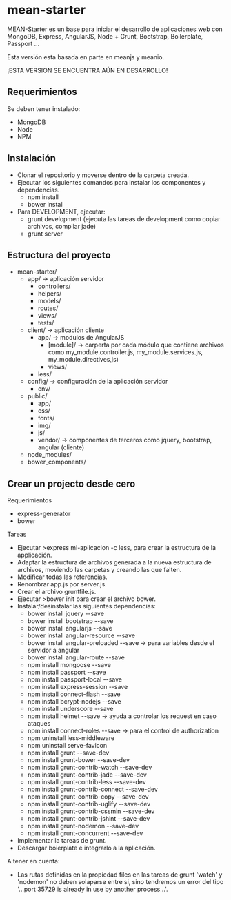 mean-starter
============

MEAN-Starter es un base para iniciar el desarrollo de aplicaciones web con MongoDB, Express, AngularJS, Node + Grunt, Bootstrap, Boilerplate, Passport ...

Esta versión esta basada en parte en meanjs y meanio.

¡ESTA VERSION SE ENCUENTRA AÚN EN DESARROLLO!

Requerimientos
--------------

Se deben tener instalado:
- MongoDB
- Node
- NPM


Instalación
-----------

- Clonar el repositorio y moverse dentro de la carpeta creada.
- Ejecutar los siguientes comandos para instalar los componentes y dependencias. 
    - npm install
    - bower install
- Para DEVELOPMENT, ejecutar: 
    - grunt development (ejecuta las tareas de development como copiar archivos, compilar jade)
    - grunt server 


Estructura del proyecto
-----------------------
- mean-starter/
    - app/                -> aplicación servidor
        - controllers/
        - helpers/
        - models/
        - routes/
        - views/
        - tests/
    - client/             -> aplicación cliente
        - app/            -> modulos de AngularJS
            - [module]/ 	-> carperta por cada módulo que contiene archivos como my_module.controller.js, my_module.services.js, my_module.directives,js)
            - views/          
        - less/
    - config/             -> configuración de la aplicación servidor
        - env/
    - public/
        - app/
        - css/        
        - fonts/
        - img/
        - js/
        - vendor/     -> componentes de terceros como jquery, bootstrap, angular (cliente)
    - node_modules/
    - bower_components/


Crear un projecto desde cero
----------------------------

Requerimientos

- express-generator
- bower

Tareas
- Ejecutar >express mi-aplicacion -c less, para crear la estructura de la applicación. 
- Adaptar la estructura de archivos generada a la nueva estructura de archivos, moviendo las carpetas y creando las que falten.
- Modificar todas las referencias. 
- Renombrar app.js por server.js.
- Crear el archivo gruntfile.js.
- Ejecutar >bower init para crear el archivo bower.
- Instalar/desinstalar las siguientes dependencias:
    - bower install jquery --save
    - bower install bootstrap --save
    - bower install angularjs --save
    - bower install angular-resource --save
    - bower install angular-preloaded --save    -> para variables desde el servidor a angular
    - bower install angular-route --save
    - npm install mongoose --save
    - npm install passport --save
    - npm install passport-local --save
    - npm install express-session --save
    - npm install connect-flash --save
    - npm install bcrypt-nodejs --save
    - npm install underscore --save
    - npm install helmet --save     -> ayuda a controlar los request en caso ataques
    - npm install connect-roles --save      -> para el control de authorization
    - npm uninstall less-middleware
    - npm uninstall serve-favicon 
    - npm install grunt --save-dev
    - npm install grunt-bower --save-dev
    - npm install grunt-contrib-watch --save-dev
    - npm install grunt-contrib-jade --save-dev
    - npm install grunt-contrib-less --save-dev
    - npm install grunt-contrib-connect --save-dev
    - npm install grunt-contrib-copy --save-dev
    - npm install grunt-contrib-uglify --save-dev
    - npm install grunt-contrib-cssmin --save-dev
    - npm install grunt-contrib-jshint --save-dev
    - npm install grunt-nodemon --save-dev
    - npm install grunt-concurrent --save-dev    
- Implementar la tareas de grunt.
- Descargar boierplate e integrarlo a la aplicación.

A tener en cuenta:
- Las rutas definidas en la propiedad files en las tareas de grunt 'watch' y 'nodemon' no deben solaparse entre si, sino tendremos un error del tipo '...port 35729 is already in use by another process...'.



